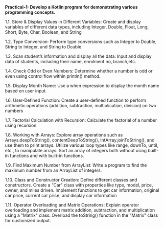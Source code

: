 **Practical-1: Develop a Kotlin program for demonstrating various programming concepts.**


1.1.	Store & Display Values in Different Variables: Create and display variables of different data types, including Integer, Double, Float, Long, Short, Byte, Char, Boolean, and String

1.2.	Type Conversion: Perform type conversions such as Integer to Double, String to Integer, and String to Double.

1.3.	Scan student’s information and display all the data: Input and display data of students, including their name, enrolment no, branch,etc.

1.4.	Check Odd or Even Numbers: Determine whether a number is odd or even using control flow within println() method.

1.5.	Display Month Name: Use a when expression to display the month name based on user input.

1.6.	User-Defined Function: Create a user-defined function to perform arithmetic operations (addition, subtraction, multiplication, division) on two numbers

1.7.	Factorial Calculation with Recursion: Calculate the factorial of a number using recursion.

1.8.	Working with Arrays: Explore array operations such as Arrays.deepToString(), contentDeepToString(), IntArray.joinToString(), and use them to print arrays. Utilize various loop types like range, downTo, until, etc., to manipulate arrays. Sort an array of integers both without using built-in functions and with built-in functions.

1.9.	Find Maximum Number from ArrayList: Write a program to find the maximum number from an ArrayList of integers.

1.10. Class and Constructor Creation: Define different classes and constructors. Create a "Car" class with properties like type, model, price, owner, and miles driven. Implement functions to get car information, original car price, current car price, and display car information

1.11. Operator Overloading and Matrix Operations: Explain operator overloading and implement matrix addition, subtraction, and multiplication using a "Matrix" class. Overload the toString() function in the "Matrix" class for customized output.

